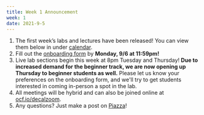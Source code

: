 ```yaml
---
title: Week 1 Announcement
week: 1
date: 2021-9-5
---
```


1.  The first week’s labs and lectures have been released! You can view them below in under [calendar](https://decal.ocf.berkeley.edu/#calendar).
2. Fill out the [onboarding form](https://docs.google.com/forms/d/1JR4Jl-gsWUU8gjRdftze9pSQI7g09BSWlySByMuzKLI/edit) by **Monday, 9/6 at 11:59pm!** 
2.  Live lab sections begin this week at 8pm Tuesday and Thursday! **Due to increased demand for the beginner track, we are now opening up Thursday to beginner students as well.** Please let us know your preferences on the onboarding form, and we'll try to get students interested in coming in-person a spot in the lab.
3.  All meetings will be hybrid and can also be joined online at [ocf.io/decalzoom](https://ocf.io/decalzoom).
4.  Any questions? Just make a post on [Piazza](https://piazza.com/class/kp7hxhi8kd221n)!
